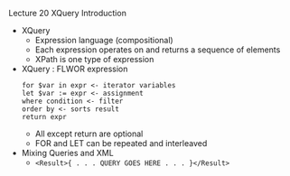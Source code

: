 Lecture 20 XQuery Introduction
  - XQuery
    - Expression language (compositional)
    - Each expression operates on and returns a sequence of elements
    - XPath is one type of expression
  - XQuery : FLWOR expression
    ```
    for $var in expr <- iterator variables
    let $var := expr <- assignment
    where condition <- filter
    order by <- sorts result
    return expr
    ```
    - All except return are optional
    - FOR and LET can be repeated and interleaved
  - Mixing Queries and XML
    - ```<Result>{ . . . QUERY GOES HERE . . . }</Result>```
